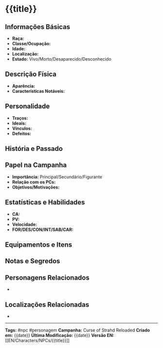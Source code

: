 # {{title}}

## Informações Básicas
- **Raça:** 
- **Classe/Ocupação:** 
- **Idade:** 
- **Localização:** 
- **Estado:** Vivo/Morto/Desaparecido/Desconhecido

## Descrição Física
- **Aparência:** 
- **Características Notáveis:** 

## Personalidade
- **Traços:** 
- **Ideais:** 
- **Vínculos:** 
- **Defeitos:** 

## História e Passado


## Papel na Campanha
- **Importância:** Principal/Secundário/Figurante
- **Relação com os PCs:** 
- **Objetivos/Motivações:** 

## Estatísticas e Habilidades
- **CA:** 
- **PV:** 
- **Velocidade:** 
- **FOR/DES/CON/INT/SAB/CAR:** 

## Equipamentos e Itens


## Notas e Segredos


## Personagens Relacionados
- 

## Localizações Relacionadas
- 

---
**Tags:** #npc #personagem 
**Campanha:** Curse of Strahd Reloaded
**Criado em:** {{date}}
**Última Modificação:** {{date}}
**Versão EN:** [[EN/Characters/NPCs/{{title}}]]